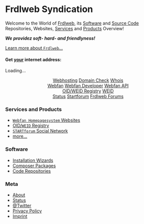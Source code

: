 # Frdlweb Syndication
 
Welcome to the World of [Frdlweb](/about/index), its [Software](https://webfan.de/install/) and [Source Code](https://github.com/frdl) Repositories, Websites, [Services](https://frdl.de) and [Products](https://webfan.de/apps/marketplaces/) Overview! 

***We providez soft- hard- and friendlyness!*** 

[Learn more about `Frdlweb`...](/about/)


 
<h4>
    Get <u>your</u> internet address:
</h4>
<frdlweb-domain-check-whois ng-cloak></frdlweb-domain-check-whois><span frdl-if-js-remove="500">Loading...</span>

<div  webfan-unsplash-keywords="hosting,internet,homepage,web,festival,unicorn,science,coding" style="text-align:center;">
<ul style="list-style:none;text-align:center;">
    <li>
        <a href="https://domainundhomepagespeicher.de/" class="btn btn-info">Webhosting</a> <a href="https://frdlweb.de/dns/domain-check" class="btn btn-info">Domain Check</a> <a href="https://frdlweb.de/api/rdap/whois" class="btn btn-info">Whois</a>
    </li>
    <li>
        <a href="https://webfan.de" class="btn btn-info">Webfan</a> <a href="https://api.webfan.de/apps/developer/" class="btn btn-info">Webfan Developer</a> <a href="https://api.webfan.de/apps/" class="btn btn-info">Webfan API</a>
    </li>
    <li>
        <a href="https://registry.frdl.de" class="btn btn-info">OID/WEID Registry</a> <a href="https://weid.info" class="btn btn-info">WEID</a>
    </li>
    <li>
        <a href="https://status.frdl.de" class="btn btn-info">Status</a> <a href="https://startforum.de" class="btn btn-info">Startforum</a> <a href="https://startforum.de/s/frdlweb-org/" class="btn btn-info">Frdlweb Forums</a>
    </li>
</ul>
</div>



### Services and Products
+ [`Webfan Homepagesystem` Websites](https://webfan.de)
+ [OID/`WEID` Registry](https://registry.frdl.de)
+ [`STARTforum` Social Network](https://startforum.de)
+ [more...](https://frdl.de)

### Software
+ [Installation Wizards](https://webfan.de/install/)
+ [Composer Packages](https://packages.frdl.de)
+ [Code Repositories](https://github.com/frdl)  

### Meta
+ [About](/about/)
+ [Status](https://status.frdl.de)
+ [@Twitter](https://twitter.com/TillWehowski)
+ [Privacy Policy](https://registry.frdl.de/datenschutzerklaerung.html)
+ [Imprint](imprint.html)


